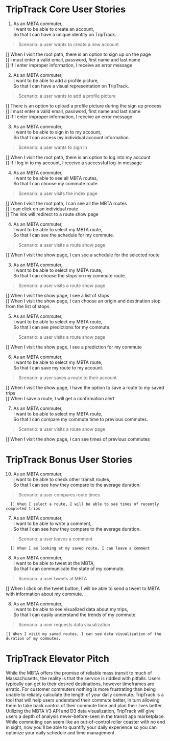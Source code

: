 # TripTrack Core User Stories

1. As an MBTA commuter,  
I want to be able to create an account,  
So that I can have a unique identity on TripTrack.

  > Scenario: a user wants to create a new account

  [] When I visit the root path, there is an option to sign up on the page   
  [] I must enter a valid email, password, first name and last name   
  [] If I enter improper information, I receive an error message

2. As an MBTA commuter,  
I want to be able to add a profile picture,  
So that I can have a visual representation on TripTrack.   

  > Scenario: a user wants to add a profile picture

  [] There is an option to upload a profile picture during the sign up process    
  [] I must enter a valid email, password, first name and last name       
  [] If I enter improper information, I receive an error message

3. As an MBTA commuter,  
I want to be able to sign in to my account,  
So that I can access my individual account information.   

  > Scenario: a user wants to sign in

  [] When I visit the root path, there is an option to log into my account       
  [] If I log in to my account, I receive a successful log-in message   

4. As an MBTA commuter,  
I want to be able to see all MBTA routes,  
So that I can choose my commute route.    

  > Scenario: a user visits the index page

  [] When I visit the root path, I can see all the MBTA routes   
  [] I can click on an individual route   
  [] The link will redirect to a route show page

4. As an MBTA commuter,  
I want to be able to select my MBTA route,  
So that I can see the schedule for my commute.

  > Scenario: a user visits a route show page

  [] When I visit the show page, I can see a schedule for the selected route   

3. As an MBTA commuter,  
I want to be able to select my MBTA route,  
So that I can choose the stops on my commute route.

  > Scenario: a user visits a route show page

  [] When I visit the show page, I see a list of stops   
  [] When I visit the show page, I can choose an origin and destination stop from the list of stops   

5. As an MBTA commuter,  
I want to be able to select my MBTA route,  
So that I can see predictions for my commute.

  > Scenario: a user visits a route show page

  [] When I visit the show page, I see a prediction for my commute

6. As an MBTA commuter,  
I want to be able to select my MBTA route,  
So that I can save my route to my account.

  > Scenario: a user saves a route to their account

  [] When I visit the show page, I have the option to save a route to my saved trips  
  [] When I save a route, I will get a confirmation alert

7. As an MBTA commuter,  
I want to be able to select my MBTA route,  
So that I can compare my commute time to previous commutes.

  > Scenario: a user visits a route show page

  [] When I visit the show page, I can see times of previous commutes



# TripTrack Bonus User Stories

10. As an MBTA commuter,   
I want to be able to check other transit routes,  
So that I can see how they compare to the average duration.

  > Scenario: a user compares route times

      [] When I select a route, I will be able to see times of recently completed trips   

7. As an MBTA commuter,  
I want to be able to write a comment,  
So that I can see how they compare to the average duration.

  > Scenario: a user leaves a comment

      [] When I am looking at my saved route, I can leave a comment

8. As an MBTA commuter,  
I want to be able to tweet at the MBTA,  
So that I can communicate the state of my commute.

  > Scenario: a user tweets at MBTA

  [] When I click on the tweet button, I will be able to send a tweet to MBTA with information about my commute.

8. As an MBTA commuter,  
I want to be able to see visualized data about my trips,  
So that I can easily understand the trends of my commute.

  > Scenario: a user requests data visualization

    [] When I visit my saved routes, I can see data visualization of the duration of my commutes.


# TripTrack Elevator Pitch

While the MBTA offers the promise of reliable mass transit to much of Massachusetts, the reality is that the service is riddled with pitfalls. Users typically can get to their desired destinations, however timeframes are erratic. For customer commuters nothing is more frustrating than being unable to reliably calculate the length of your daily commute. TripTrack is a tool that will help users understand their commute better, in turn allowing them to take back control of their commute time and plan their lives better. Utilizing the MBTA V3 API and D3 data visualization, TripTrack will give users a depth of analysis never-before-seen in the transit app marketplace. While commuting can seem like an out-of-control roller coaster with no end in sight, now you'll be able to quantify your daily experience so you can optimize your daily schedule and time management.
